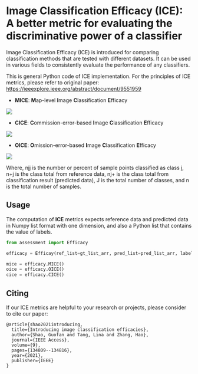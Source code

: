 # Image Classification Efficacy (ICE): A better metric for evaluating the discriminative power of a classifier


Image Classification Efficacy (ICE) is introduced for comparing classification methods that are tested with different datasets. It can be used in various fields to consistently evaluate the performance of any classifiers.

This is general Python code of ICE implementation. For the principles of ICE metrics, please refer to original paper: https://ieeexplore.ieee.org/abstract/document/9551959

- **MICE**:  **M**ap-level **I**mage **C**lassification **E**fficacy

![](https://latex.codecogs.com/svg.image?\mathrm{MICE}=\frac{OA-\sum_{j=1}^{n}\left(\frac{n_{&plus;j}}{n}\right)^{2}}{1-\sum_{j=1}^{n}\left(\frac{n_{&plus;j}}{n}\right)^{2}})

- **CICE**: **C**ommission-error-based **I**mage **C**lassification **E**fficacy

![](https://latex.codecogs.com/svg.image?\mathrm{CICE}_{j}=\frac{{UA}_{j}-\frac{n_{&plus;j}}{n}}{1-\frac{n_{&plus;j}}{n}})

- **OICE**: **O**mission-error-based **I**mage **C**lassification **E**fficacy

![](https://latex.codecogs.com/svg.image?\mathrm{OICE}_{j}=\frac{{PA}_{j}-\frac{n_{&plus;j}}{n}}{1-\frac{n_{&plus;j}}{n}})

Where, njj is the number or percent of sample points classified as class j, n+j is the class total from reference data, nj+ is the class total from classification result (predicted data), J is the total number of classes, and n is the total number of samples.

## Usage



The computation of **ICE** metrics expects reference data and predicted data in Numpy list format with one dimension, and also a Python list that contains the value of labels.



```python
from assessment import Efficacy

efficacy = Efficay(ref_list=gt_list_arr, pred_list=pred_list_arr, label_values=[0,1]) # binary classificaion

mice = efficacy.MICE()
oice = efficacy.OICE()
cice = efficacy.CICE()
```



## Citing

If our ICE metrics are helpful to your research or projects, please consider to cite our paper:
```
@article{shao2021introducing,
  title={Introducing image classification efficacies},
  author={Shao, Guofan and Tang, Lina and Zhang, Hao},
  journal={IEEE Access},
  volume={9},
  pages={134809--134816},
  year={2021},
  publisher={IEEE}
}
```
